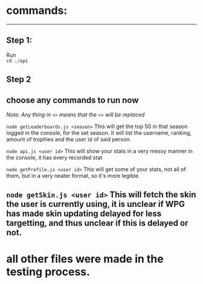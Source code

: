 # commands:

---

## Step 1:

Run <br/>
`cd ./api`

## Step 2

## choose any commands to run now

_Note: Any thing in `<>` means that the `<>` will be replaced_
<br/>

`node getLeaderboards.js <season>` This will get the top 50 in that season logged in the console, for the set season. It will list the username, ranking, amount of trophies and the user id of said person.
<br/>

`node api.js <user id>` This will show your stats in a very messy manner in the console, it has every recorded stat
<br/>

`node getProfile.js <user id>` This will get some of your stats, not all of them, but in a very neater format, so it's more legible. 
<br/>

`node getSkin.js <user id>` This will fetch the skin the user is currently using, it is unclear if WPG has made skin updating delayed for less targetting, and thus unclear if this is delayed or not.
<br/>
---

# all other files were made in the testing process.